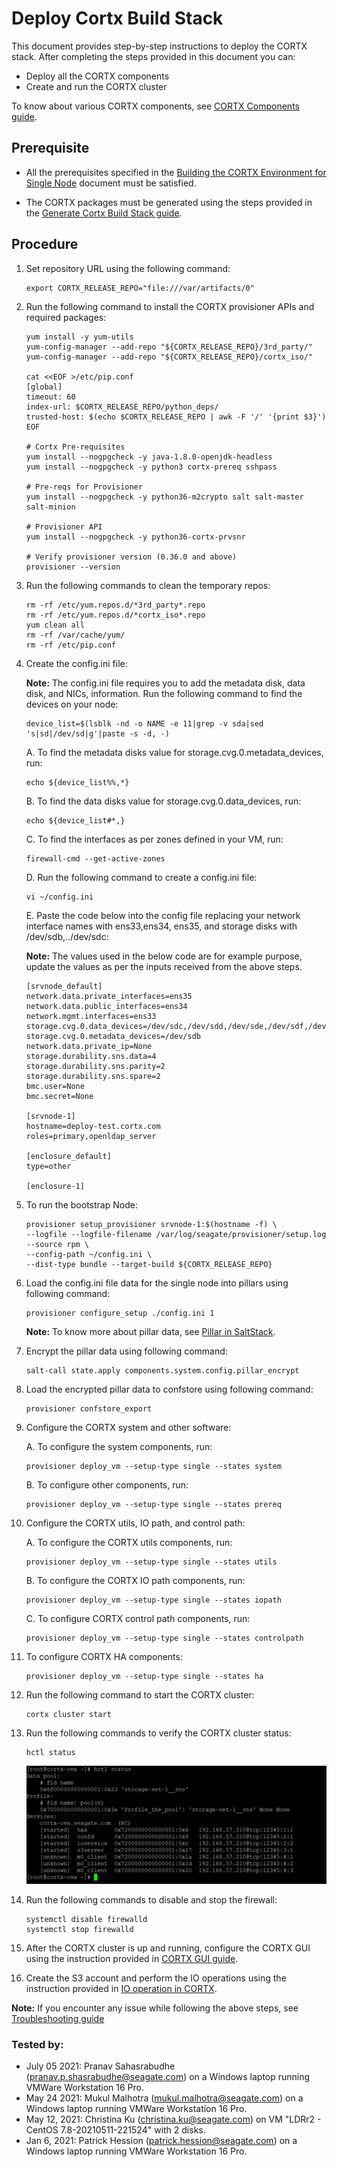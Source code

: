 # Deploy Cortx Build Stack

This document provides step-by-step instructions to deploy the CORTX stack. After completing the steps provided in this document you can:

  - Deploy all the CORTX components
  - Create and run the CORTX cluster

To know about various CORTX components, see [CORTX Components guide](https://github.com/Seagate/cortx/blob/main/doc/Components.md).

## Prerequisite

- All the prerequisites specified in the [Building the CORTX Environment for Single Node](Building-CORTX-From-Source-for-SingleNode.md) document must be satisfied.

- The CORTX packages must be generated using the steps provided in the [Generate Cortx Build Stack guide](Generate-Cortx-Build-Stack.md).


## Procedure

1. Set repository URL using the following command:

   ```
   export CORTX_RELEASE_REPO="file:///var/artifacts/0"   
   ```

2. Run the following command to install the CORTX provisioner APIs and required packages:

   ```
   yum install -y yum-utils
   yum-config-manager --add-repo "${CORTX_RELEASE_REPO}/3rd_party/"
   yum-config-manager --add-repo "${CORTX_RELEASE_REPO}/cortx_iso/"

   cat <<EOF >/etc/pip.conf
   [global]
   timeout: 60
   index-url: $CORTX_RELEASE_REPO/python_deps/
   trusted-host: $(echo $CORTX_RELEASE_REPO | awk -F '/' '{print $3}')
   EOF

   # Cortx Pre-requisites
   yum install --nogpgcheck -y java-1.8.0-openjdk-headless
   yum install --nogpgcheck -y python3 cortx-prereq sshpass

   # Pre-reqs for Provisioner
   yum install --nogpgcheck -y python36-m2crypto salt salt-master salt-minion

   # Provisioner API
   yum install --nogpgcheck -y python36-cortx-prvsnr

   # Verify provisioner version (0.36.0 and above)
   provisioner --version
   ```

3. Run the following commands to clean the temporary repos:

   ```
   rm -rf /etc/yum.repos.d/*3rd_party*.repo
   rm -rf /etc/yum.repos.d/*cortx_iso*.repo
   yum clean all
   rm -rf /var/cache/yum/
   rm -rf /etc/pip.conf
   ```

4. Create the config.ini file:

     **Note:** The config.ini file requires you to add the metadata disk, data disk, and NICs, information. Run the following command to find the devices on your node:

   ```
   device_list=$(lsblk -nd -o NAME -e 11|grep -v sda|sed 's|sd|/dev/sd|g'|paste -s -d, -)
   ```

   A. To find the metadata disks value for storage.cvg.0.metadata_devices, run:

      ```  
      echo ${device_list%%,*}
      ```

   B. To find the data disks value for storage.cvg.0.data_devices, run:

      ```
      echo ${device_list#*,}
      ```

   C. To find the interfaces as per zones defined in your VM, run:

      ```
      firewall-cmd --get-active-zones
      ```

   D. Run the following command to create a config.ini file:

      ```
      vi ~/config.ini
      ```

   E. Paste the code below into the config file replacing your network interface names with ens33,ens34, ens35, and storage disks with /dev/sdb,../dev/sdc:
      
      **Note:** The values used in the below code are for example purpose, update the values as per the inputs received from the above steps.

      ```
      [srvnode_default]
      network.data.private_interfaces=ens35
      network.data.public_interfaces=ens34
      network.mgmt.interfaces=ens33
      storage.cvg.0.data_devices=/dev/sdc,/dev/sdd,/dev/sde,/dev/sdf,/dev/sdg,/dev/sdh,/dev/sdi,/dev/sdj
      storage.cvg.0.metadata_devices=/dev/sdb
      network.data.private_ip=None
      storage.durability.sns.data=4
      storage.durability.sns.parity=2
      storage.durability.sns.spare=2
      bmc.user=None
      bmc.secret=None

      [srvnode-1]
      hostname=deploy-test.cortx.com
      roles=primary,openldap_server

      [enclosure_default]
      type=other

      [enclosure-1]
      ```

5. To run the bootstrap Node:

   ```
   provisioner setup_provisioner srvnode-1:$(hostname -f) \
   --logfile --logfile-filename /var/log/seagate/provisioner/setup.log --source rpm \
   --config-path ~/config.ini \
   --dist-type bundle --target-build ${CORTX_RELEASE_REPO}
   ```
6. Load the config.ini file data for the single node into pillars using following command:

   ```
   provisioner configure_setup ./config.ini 1
   ```
   **Note:** To know more about pillar data, see [Pillar in SaltStack](https://docs.saltproject.io/en/latest/topics/tutorials/pillar.html).

7. Encrypt the pillar data using following command:

   ```
   salt-call state.apply components.system.config.pillar_encrypt
   ```

8. Load the encrypted pillar data to confstore using following command:

   ```
   provisioner confstore_export
   ```

9. Configure the CORTX system and other software:

   A. To configure the system components, run:

      ```
      provisioner deploy_vm --setup-type single --states system
      ```

   B. To configure other components, run:

      ```
      provisioner deploy_vm --setup-type single --states prereq
      ```

10. Configure the CORTX utils, IO path, and control path:

    A. To configure the CORTX utils components, run:

       ```
       provisioner deploy_vm --setup-type single --states utils
       ```

    B. To configure the CORTX IO path components, run:

       ```
       provisioner deploy_vm --setup-type single --states iopath
       ```

    C. To configure CORTX control path components, run:

       ```
       provisioner deploy_vm --setup-type single --states controlpath
       ```

11. To configure CORTX HA components:

    ```
    provisioner deploy_vm --setup-type single --states ha
    ```

12. Run the following command to start the CORTX cluster:

    ```
    cortx cluster start
    ```

13. Run the following commands to verify the CORTX cluster status:

    ```
    hctl status
    ```
    ![CORTX Cluster](https://github.com/Seagate/cortx/blob/main/doc/images/hctl_status_output.png)

14. Run the following commands to disable and stop the firewall:

    ```
    systemctl disable firewalld
    systemctl stop firewalld
    ```

15. After the CORTX cluster is up and running, configure the CORTX GUI using the instruction provided in [CORTX GUI guide](https://github.com/Seagate/cortx/blob/main/doc/Preboarding_and_Onboarding.rst).

16. Create the S3 account and perform the IO operations using the instruction provided in [IO operation in CORTX](https://github.com/Seagate/cortx/blob/main/doc/Performing_IO_Operations_Using_S3Client.rst).

**Note:** If you encounter any issue while following the above steps, see [Troubleshooting guide](https://github.com/Seagate/cortx/blob/main/doc/Troubleshooting.md)


### Tested by:

- July 05 2021: Pranav Sahasrabudhe (pranav.p.shasrabudhe@seagate.com) on a Windows laptop running VMWare Workstation 16 Pro.
- May 24 2021: Mukul Malhotra (mukul.malhotra@seagate.com) on a Windows laptop running VMWare Workstation 16 Pro.
- May 12, 2021: Christina Ku (christina.ku@seagate.com) on VM "LDRr2 - CentOS 7.8-20210511-221524" with 2 disks.
- Jan 6, 2021: Patrick Hession (patrick.hession@seagate.com) on a Windows laptop running VMWare Workstation 16 Pro.
